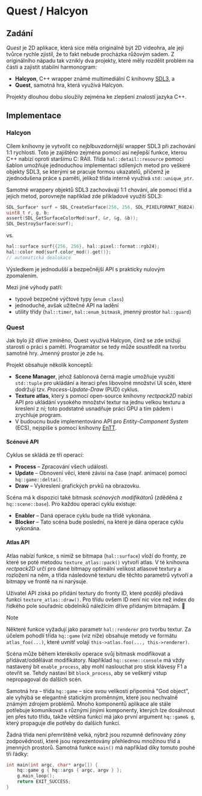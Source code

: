 # Quest / Halcyon

## Zadání
_Quest_ je 2D aplikace, která sice měla originálně být 2D videohra, ale její tvůrce rychle zjistil, že to fakt nebude procházka růžovým sadem.
Z originálního nápadu tak vznikly dva projekty, které měly rozdělit problém na části a zajistit stabilní harmonogram:
- **Halcyon**, C++ wrapper známé multimediální C knihovny [SDL3](https://github.com/libsdl-org/SDL), a
- **Quest**, samotná hra, která využívá Halcyon.

Projekty dlouhou dobu sloužily zejména ke zlepšení znalostí jazyka C++.

## Implementace

### Halcyon
Cílem knihovny je vytvořit co nejblbuvzdornější wrapper SDL3 při zachování 1:1 rychlosti.
Toto je zajištěno zejména pomocí asi nejlepší funkce, kterou C++ nabízí oproti staršímu C: RAII.
Třída `hal::detail::resource` pomocí šablon umožňuje jednoduchou implementaci sdílených metod
pro veškeré objekty SDL3, se kterými se pracuje formou ukazatelů, přičemž je zjednodušena práce
s pamětí, jelikož třída interně využívá `std::unique_ptr`.

Samotné wrappery objektů SDL3 zachovávají 1:1 chování, ale pomocí tříd a jejich metod, porovnejte například zde příkladové využití SDL3:
```c
SDL_Surface* surf = SDL_CreateSurface(256, 256, SDL_PIXELFORMAT_RGB24);
uint8_t r, g, b;
assert(SDL_GetSurfaceColorMod(surf, &r, &g, &b));
SDL_DestroySurface(surf);
```
vs.
```cpp
hal::surface surf{{256, 256}, hal::pixel::format::rgb24};
hal::color mod{surf.color_mod().get()};
// automatická dealokace
```
Výsledkem je jednodušší a bezpečnější API s prakticky nulovým zpomalením.

Mezi jiné výhody patří:
- typově bezpečné výčtové typy (`enum class`)
- jednoduché, avšak užitečné API na ladění
- utility třídy (`hal::timer`, `hal::enum_bitmask`, jmenný prostor `hal::guard`)

### Quest
Jak bylo již dříve zmíněno, Quest využívá Halcyon, čímž se zde snižují starosti o práci s pamětí.
Programátor se tedy může soustředit na tvorbu samotné hry. Jmenný prostor je zde `hq`.

Projekt obsahuje několik konceptů:
- **Scene Manager**, jehož šablonová černá magie umožňuje využití `std::tuple` pro ukládání a iteraci přes libovolné množství
UI scén, které dodržují tzv. _Process-Update-Draw_ (PUD) cyklus.
- **Texture atlas**, který s pomocí open-source knihovny _rectpack2D_ nabízí API pro ukládání vysokého množství textur
na jednu velkou texturu a kreslení z ní; toto podstatně usnadňuje práci GPU a tím pádem i zrychluje program.
- V budoucnu bude implementováno API pro _Entity-Component System_ (ECS), nejspíše s pomocí knihovny [EnTT](https://github.com/skypjack/entt).

#### Scénové API
Cyklus se skládá ze tří operací:
- **Process** &ndash; Zpracování všech událostí.
- **Update** &ndash; Obnovení věcí, které závisí na čase (např. animace) pomocí `hq::game::delta()`.
- **Draw** &ndash; Vykreslení grafických prvků na obrazovku.

Scéna má k dispozici také bitmask _scénových modifikátorů_ (zděděná z `hq::scene::base`). Pro každou operaci cyklu existuje:
- **Enabler** &ndash; Daná operace cyklu bude na třídě vykonána.
- **Blocker** &ndash; Tato scéna bude poslední, na které je dána operace cyklu vykonána.

#### Atlas API
Atlas nabízí funkce, s nimiž se bitmapa (`hal::surface`) vloží do fronty, ze které se poté metodou `texture_atlas::pack()` vytvoří atlas.
V té knihovna _rectpack2D_ určí pro dané bitmapy optimální velikost atlasové textury a rozložení na něm, a třída následovně texturu dle těchto
parametrů vytvoří a bitmapy ve frontě na ni narýsuje.

Uživatel API získá po přidání textury do fronty ID, které později předává funkci `texture_atlas::draw()`. Pro třídu ovšem ID není nic více než
index do řídkého pole souřadnic obdelníků náležícím dříve přidaným bitmapám. 🚀

> [!NOTE]
> Některé funkce vyžadují jako parametr `hal::renderer` pro tvorbu textur. Za účelem pohodlí třída `hq::game` (viz níže) obsahuje
> metody ve formátu `atlas_foo(...)`, které uvnitř volají `this->atlas.foo(..., this->renderer)`.

Scéna může během kterékoliv operace svůj bitmask modifikovat a přidávat/oddělávat modifikátory. Například `hq::scene::console` má vždy nastavený bit `enable_process`, aby mohl naslouchat pro stisk klávesy F1 a otevřít se. Tehdy nastaví bit `block_process`, aby se veškerý vstup nepropagoval do dalších scén.

Samotná hra &ndash; třída `hq::game` &ndash; sice svou velikostí připomíná "God object", ale vyhýbá se elegantně statickým proměnným, které jsou
nechvalně známým zdrojem problémů. Mnoho komponentů aplikace ale stále potřebuje komunikovat s různými jinými komponenty,
kterých lze dosáhnout jen přes tuto třídu, takže většina funkcí má jako první argument `hq::game& g`, který propaguje
dle potřeby do dalších funkcí.

Žádná třída není přemrštěně velká, nýbrž jsou rozumně definovány zóny zodpovědnosti, které jsou reprezentovány přehlednou množinou tříd
a jmenných prostorů. Samotná funkce `main()` má například díky tomuto pouhé tři řádky:
```cpp
int main(int argc, char* argv[]) {
    hq::game g { hq::args { argc, argv } };
    g.main_loop();
    return EXIT_SUCCESS;
}
```
